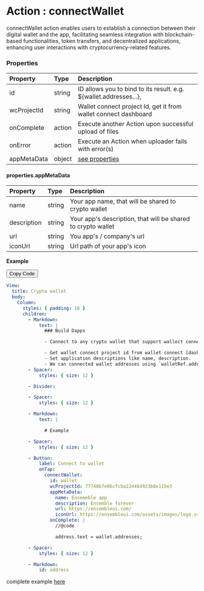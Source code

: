 # Action : connectWallet

connectWallet action enables users to establish a connection between their digital wallet and the app, facilitating seamless integration with blockchain-based functionalities, token transfers, and decentralized applications, enhancing user interactions with cryptocurrency-related features.

### Properties

| Property    | Type   | Description                                                       |
| :---------- | :----- | :---------------------------------------------------------------- |
| id          | string | ID allows you to bind to its result. e.g. ${wallet.addresses...}, |
| wcProjectId | string | Wallet connect project Id, get it from wallet connect dashboard   |
| onComplete  | action | Execute another Action upon successful upload of files            |
| onError     | action | Execute an Action when uploader fails with error(s)               |
| appMetaData | object | [see properties](#propertiesappMetaData)                          |

#### properties.appMetaData

| Property    | Type   | Description                                                  |
| :---------- | :----- | :----------------------------------------------------------- |
| name        | string | Your app name, that will be shared to crypto wallet          |
| description | string | Your app's description, that will be shared to crypto wallet |
| url         | string | You app's / company's url                                    |
| iconUrl     | string | Url path of your app's icon                                  |

**Example**

<div class="code-container" markdown=1>
  <button onclick="copyCode()" class="copy-code-button">Copy Code</button>

```yaml
View:
  title: Crypto wallet
  body:
    Column:
      styles: { padding: 16 }
      children:
        - Markdown:
            text: |
              ### Build Dapps

              - Connect to any crypto wallet that support wallect connect v1, check supporting wallet. [Wallet Connect Explorer](https://walletconnect.com/explorer?version=1)

              - Get wallet connect project id from wallet connect [dashboard](https://cloud.walletconnect.com/sign-in)
              - Set application descriptions like name, description.
              - We can connected wallet addresses using `walletRef.addresses`.
        - Spacer:
            styles: { size: 12 }

        - Divider:

        - Spacer:
            styles: { size: 12 }

        - Markdown:
            text: |

              # Example

        - Spacer:
            styles: { size: 12 }

        - Button:
            label: Connect to wallet
            onTap:
              connectWallet:
                id: wallet
                wcProjectId: 77740b7e86cfcba224464923b8e115e3
                appMetaData:
                  name: Ensemeble app
                  description: Ensemble forever
                  url: https://ensembleui.com/
                  iconUrl: https://ensembleui.com/assets/images/logo.svg
                onComplete: |
                  //@code

                  address.text = wallet.addresses;

        - Spacer:
            styles: { size: 12 }

        - Markdown:
            id: address
```

</div>

complete example [here](https://studio.ensembleui.com/app/e24402cb-75e2-404c-866c-29e6c3dd7992/screen/MnW9B85MmtqPXLEdZETu?propertyPanelEnabled=true&instantPreviewDisabled=false&editorV2Enabled=true)
